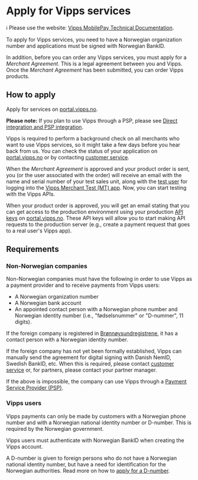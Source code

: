 <!-- START_METADATA
---
title: Apply for a Vipps service
sidebar_position: 2
pagination_next: null
pagination_prev: null
---
END_METADATA -->

# Apply for Vipps services

<!-- START_COMMENT -->
ℹ️ Please use the website:
[Vipps MobilePay Technical Documentation](https://developer.vippsmobilepay.com/docs/vipps-developers/apply_for_services/).
<!-- END_COMMENT -->

To apply for Vipps services, you need to have a Norwegian organization number
and applications must be signed with Norwegian BankID.

In addition, before you can order any Vipps services, you must apply for
a *Merchant Agreement*. This is a legal agreement between you and Vipps.
Once the *Merchant Agreement* has been submitted, you can order Vipps
products.

## How to apply

Apply for services on
[portal.vipps.no](https://portal.vipps.no).

**Please note:** If you plan to use Vipps through a PSP, please see
[Direct integration and PSP integration](./common-topics/direct-vs-psp.md).

Vipps is required to perform a background check on all merchants who want to use Vipps
services, so it might take a few days before you hear back from us.
You can check the status of your application on
[portal.vipps.no](https://portal.vipps.no)
or
by contacting [customer service](https://www.vipps.no/kontakt-oss/).

When the *Merchant Agreement* is approved and your product order is sent,
you (or the user associated with the order) will receive an email
with the name and serial number of your test sales unit, along with the
[test user](https://developer.vippsmobilepay.com/docs/vipps-developers/test-environment/#test-users)
for logging into the
[Vipps Merchant Test (MT) app](https://developer.vippsmobilepay.com/docs/vipps-developers/test-environment/#vipps-test-apps).
Now, you can start testing with the Vipps APIs.

When your product order is approved, you will get an email stating that you can
get access to the production environment using your production
[API keys](./common-topics/api-keys.md)
on
[portal.vipps.no](https://portal.vipps.no).
These API keys will allow you to start making API requests to the production server
(e.g., create a payment request that goes to a real user's Vipps app).

## Requirements

### Non-Norwegian companies

Non-Norwegian companies must have the following in order to use Vipps as a payment
provider and to receive payments from Vipps users:

- A Norwegian organization number
- A Norwegian bank account
- An appointed contact person with a Norwegian phone number and Norwegian
  identity number (i.e., "fødselsnummer" or "D-nummer", 11 digits).

If the foreign company is registered in
[Brønnøysundregistrene](https://www.brreg.no/),
it has a contact person with a Norwegian identity number.

If the foreign company has not yet been formally established, Vipps can
manually send the agreement for digital signing with Danish NemID,
Swedish BankID, etc. When this is required, please contact
[customer service](https://vipps.no/kontakt-oss/)
or, for partners, please contact your partner manager.

If the above is impossible, the company can use Vipps through a
[Payment Service Provider (PSP)](https://vipps.no/produkter-og-tjenester/bedrift/ta-betalt-paa-nett/ta-betalt-paa-nett/#kom-i-gang-med-vipps-pa-nett-category-2).

### Vipps users

Vipps payments can only be made by customers with a Norwegian phone number and
with a Norwegian national identity number or D-number.
This is required by the Norwegian government.

Vipps users must authenticate with Norwegian BankID when creating the Vipps account.

A D-number is given to foreign persons who do not have a Norwegian national identity number,
but have a need for identification for the Norwegian authorities.
Read more on how to
[apply for a D-number](https://www.skatteetaten.no/en/person/foreign/norwegian-identification-number/).
